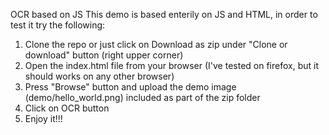 OCR based on JS
This demo is based enterily on JS and HTML, in order to test it try the following:
1. Clone the repo or just click on Download as zip under "Clone or download" button (right upper corner)
2. Open the index.html file from your browser (I've tested on firefox, but it should works on any other browser)
3. Press "Browse" button and upload the demo image (demo/hello_world.png) included as part of the zip folder
4. Click on OCR button
5. Enjoy it!!!
